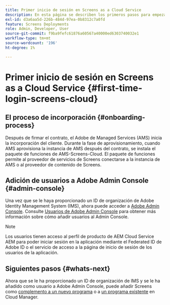 ```yaml
---
title: Primer inicio de sesión en Screens as a Cloud Service
description: En esta página se describen los primeros pasos para empezar a utilizar Screens as a Cloud Service.
exl-id: d3a6aa5d-226b-484d-97ea-0b8312c7a0fd
feature: Screens Deployments
role: Admin, Developer, User
source-git-commit: f9ba9fefc61876a60567a40000ed6303740032e1
workflow-type: tm+mt
source-wordcount: '196'
ht-degree: 1%

---
```


# Primer inicio de sesión en Screens as a Cloud Service {#first-time-login-screens-cloud}


## El proceso de incorporación {#onboarding-process}

Después de firmar el contrato, el Adobe de Managed Services (AMS) inicia la incorporación del cliente. Durante la fase de aprovisionamiento, cuando AMS aprovisiona la instancia de AMS después del contrato, se instala el paquete de funciones de AMS-Screens-Cloud. El paquete de funciones permite al proveedor de servicios de Screens conectarse a la instancia de AMS o al proveedor de contenido de Screens.

## Adición de usuarios a Adobe Admin Console {#admin-console}

Una vez que se le haya proporcionado un ID de organización de Adobe Identity Management System (IMS), ahora puede acceder a [Adobe Admin Console](https://adminconsole.adobe.com/). Consulte [Usuarios de Adobe Admin Console](https://helpx.adobe.com/enterprise/admin-guide.html/enterprise/using/users.ug.html) para obtener más información sobre cómo añadir usuarios al Admin Console.

>[!NOTE]
>Los usuarios tienen acceso al perfil de producto de AEM Cloud Service AEM para poder iniciar sesión en la aplicación mediante el Federated ID de Adobe ID o el servicio de acceso a la página de inicio de sesión de los usuarios de la aplicación.

## Siguientes pasos {#whats-next}

Ahora que se le ha proporcionado un ID de organización de IMS y se le ha añadido como usuario a Adobe Admin Console, puede añadir Screens como [complemento a un nuevo programa](/help/screens-cloud/onboarding-screens-cloud/add-on-new-program-screens-cloud.md) o a [un programa existente](/help/screens-cloud/onboarding-screens-cloud/add-on-existing-program-screens-cloud.md) en Cloud Manager.
